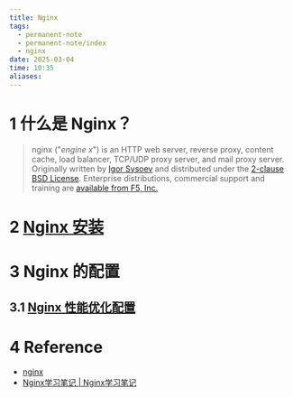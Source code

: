 ```yaml
---
title: Nginx
tags:
  - permanent-note
  - permanent-note/index
  - nginx
date: 2025-03-04
time: 10:35
aliases:
---
```

# 1 什么是 Nginx？

> nginx ("_engine x_") is an HTTP web server, reverse proxy, content cache, load balancer, TCP/UDP proxy server, and mail proxy server. Originally written by [Igor Sysoev](http://sysoev.ru/en/) and distributed under the [2-clause BSD License](https://nginx.org/LICENSE). Enterprise distributions, commercial support and training are [available from F5, Inc.](https://nginx.org/en/enterprise.html)

# 2 [Nginx 安装](https://nginx.org/en/linux_packages.html)

# 3 Nginx 的配置

## 3.1 [Nginx 性能优化配置](Nginx%20性能优化配置.md)

# 4 Reference
* [nginx](https://nginx.org/)
* [Nginx学习笔记 \| Nginx学习笔记](https://skyao.io/learning-nginx/docs.html)